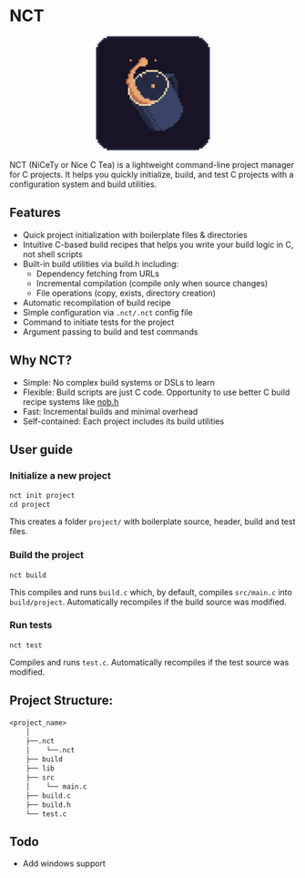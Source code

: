 # NCT

<p align="center">
    <img src="assets/nct_logo.png" width="200"/>
<p>

NCT (NiCeTy or Nice C Tea) is a lightweight command-line project manager for C projects. It helps you quickly initialize, build, and test C projects with a configuration system and build utilities.

## Features
- Quick project initialization with boilerplate files & directories
- Intuitive C-based build recipes that helps you write your build logic in C, not shell scripts
- Built-in build utilities via build.h including:
    - Dependency fetching from URLs
    - Incremental compilation (compile only when source changes)
    - File operations (copy, exists, directory creation)
- Automatic recompilation of build recipe
- Simple configuration via `.nct/.nct` config file
- Command to initiate tests for the project
- Argument passing to build and test commands

## Why NCT?
- Simple: No complex build systems or DSLs to learn
- Flexible: Build scripts are just C code. Opportunity to use better C build recipe systems like [nob.h](https://github.com/tsoding/nob.h)
- Fast: Incremental builds and minimal overhead
- Self-contained: Each project includes its build utilities

## User guide
### Initialize a new project
```
nct init project
cd project
```
This creates a folder `project/` with boilerplate source, header, build and test files.
### Build the project
```
nct build
```
This compiles and runs `build.c` which, by default, compiles `src/main.c` into `build/project`. 
Automatically recompiles if the build source was modified.
### Run tests
```
nct test
```
Compiles and runs `test.c`. Automatically recompiles if the test source was modified.

## Project Structure:
```
<project_name>
    │
    ├──.nct
    │    └──.nct
    ├── build
    ├── lib
    ├── src
    │    └── main.c
    ├── build.c
    ├── build.h
    └── test.c
```

## Todo
- Add windows support